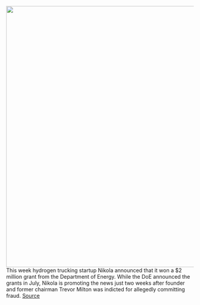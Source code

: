 <img src='https://cdn.vox-cdn.com/thumbor/fspN5IqFak0vokL-KXKMjIeQLBM=/0x0:3840x2160/1200x800/filters:focal(1613x773:2227x1387)/cdn.vox-cdn.com/uploads/chorus_image/image/69715642/nikola_tre2.0.jpg' width='700px' /><br/>
This week hydrogen trucking startup Nikola announced that it won a $2 million grant from the Department of Energy. While the DoE announced the grants in July, Nikola is promoting the news just two weeks after founder and former chairman Trevor Milton was indicted for allegedly committing fraud.
<a href='https://www.theverge.com/2021/8/12/22621530/nikola-doe-grant-hydrogen-fueling-autonomous-biden-granholm'> Source <a/>